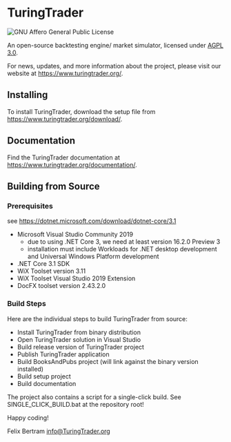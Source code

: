 # TuringTrader

![GNU Affero General Public License](https://www.gnu.org/graphics/agplv3-155x51.png)

An open-source backtesting engine/ market simulator, licensed under [AGPL 3.0](https://www.gnu.org/licenses/agpl-3.0).

For news, updates, and  more information about the project, please visit our website at https://www.turingtrader.org/.

## Installing

To install TuringTrader, download the setup file from https://www.turingtrader.org/download/.

## Documentation

Find the TuringTrader documentation at https://www.turingtrader.org/documentation/.

## Building from Source

### Prerequisites

see https://dotnet.microsoft.com/download/dotnet-core/3.1

- Microsoft Visual Studio Community 2019
    - due to using .NET Core 3, we need at least version 16.2.0 Preview 3
    - installation must include Workloads for .NET desktop development and Universal Windows Platform development
- .NET Core 3.1 SDK
- WiX Toolset version 3.11
- WiX Toolset Visual Studio 2019 Extension
- DocFX toolset version 2.43.2.0

### Build Steps

Here are the individual steps to build TuringTrader from source:

- Install TuringTrader from binary distribution
- Open TuringTrader solution in Visual Studio
- Build release version of TuringTrader project
- Publish TuringTrader application
- Build BooksAndPubs project (will link against the binary version installed)
- Build setup project
- Build documentation

The project also contains a script for a single-click build. See SINGLE_CLICK_BUILD.bat at the repository root!





Happy coding!

Felix Bertram
info@TuringTrader.org